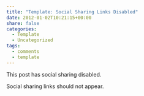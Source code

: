 ```yaml
---
title: "Template: Social Sharing Links Disabled"
date: 2012-01-02T10:21:15+00:00
share: false
categories:
  - Template
  - Uncategorized
tags:
  - comments
  - template
---
```

This post has social sharing disabled.

Social sharing links should not appear.